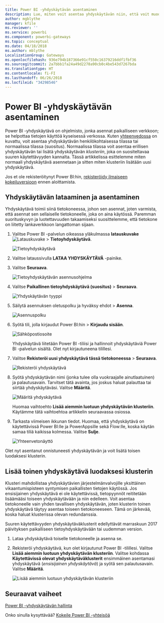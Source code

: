 ```yaml
---
title: Power BI -yhdyskäytävän asentaminen
description: Lue, miten voit asentaa yhdyskäytävän niin, että voit muodostaa yhteyden paikallisiin tietoihin Power BI:ssä.
author: mgblythe
manager: kfile
ms.reviewer: ''
ms.service: powerbi
ms.component: powerbi-gateways
ms.topic: conceptual
ms.date: 04/18/2018
ms.author: mblythe
LocalizationGroup: Gateways
ms.openlocfilehash: 936e794b187366e91cf550c16379216ddf1fbf36
ms.sourcegitcommit: 2a7bbb1fa24a49d2278a90cb0c4be543d7267bda
ms.translationtype: HT
ms.contentlocale: fi-FI
ms.lasthandoff: 06/26/2018
ms.locfileid: "34298546"
---
```

# <a name="install-a-gateway-for-power-bi"></a>Power BI -yhdyskäytävän asentaminen

Power BI -yhdyskäytävä on ohjelmisto, jonka asennat paikalliseen verkkoon; se helpottaa tietojen käyttöä kyseisessä verkossa. Kuten [yhteenvedossa](service-gateway-getting-started.md) on kuvattu, voit asentaa yhdyskäytävän henkilökohtaisessa tilassa tai normaalissa tilassa (suositus). Normaalissa tilassa voit asentaa erillisen yhdyskäytävän tai lisätä yhdyskäytävän *klusteriin*, joka on suositeltavaa suuren käytettävyyden kannalta. Tässä artikkelissa esittelemme miten normaali yhdyskäytävä asennetaan ja sitten miten klusteriin lisätään uusi yhdyskäytävä.

Jos et ole rekisteröitynyt Power BI:hin, [rekisteröidy ilmaiseen kokeiluversioon](https://app.powerbi.com/signupredirect?pbi_source=web) ennen aloittamista.


## <a name="download-and-install-a-gateway"></a>Yhdyskäytävän lataaminen ja asentaminen

Yhdyskäytävä toimii siinä tietokoneessa, johon sen asennat, joten varmista, että asennat sen sellaiselle tietokoneelle, joka on aina käytössä. Paremman suorituskyvyn ja luotettavuuden takaamiseksi suosittelemme, että tietokone on liitetty lankaverkkoon langattoman sijaan.

1. Valitse Power BI -palvelun oikeassa yläkulmassa **latauskuvake**![Latauskuvake](media/service-gateway-install/icon-download.png) > **Tietoyhdyskäytävä**.

    ![Tietoyhdyskäytävä](media/service-gateway-install/data-gateway.png)

2. Valitse lataussivulla **LATAA YHDYSKÄYTÄVÄ** -painike.

3. Valitse **Seuraava**.     

    ![Tietoyhdyskäytävän asennusohjelma](media/service-gateway-install/gateway-installer.png)

4. Valitse **Paikallinen tietoyhdyskäytävä (suositus)** > **Seuraava**.

    ![Yhdyskäytävän tyyppi](media/service-gateway-install/gateway-type.png)

5. Säilytä asennuksen oletuspolku ja hyväksy ehdot > **Asenna**.

    ![Asennuspolku](media/service-gateway-install/install-path.png)

6. Syötä tili, jolla kirjaudut Power BI:hin > **Kirjaudu sisään**.

    ![Sähköpostiosoite](media/service-gateway-install/email-address.png)

    Yhdyskäytävä liitetään Power BI -tiliisi ja hallinnoit yhdyskäytäviä Power BI -palvelun sisältä. Olet nyt kirjautuneena tilillesi.

7. Valitse **Rekisteröi uusi yhdyskäytävä tässä tietokoneessa** > **Seuraava**.

    ![Rekisteröi yhdyskäytävä](media/service-gateway-install/register-gateway.png)

8. Syötä yhdyskäytävän nimi (jonka tulee olla vuokraajalle ainutlaatuinen) ja palautusavain. Tarvitset tätä avainta, jos joskus haluat palauttaa tai siirtää yhdyskäytäväsi. Valitse **Määritä**.

    ![Määritä yhdyskäytävä](media/service-gateway-install/configure-gateway.png)

    Huomaa vaihtoehto **Lisää aiemmin luotuun yhdyskäytävän klusteriin**. Käytämme tätä vaihtoehtoa artikkelin seuraavassa osiossa.

9. Tarkasta viimeisen ikkunan tiedot. Huomaa, että yhdyskäytävä on käytettävissä Power BI:lle ja PowerAppsille sekä Flow:lle, koska käytän samaa tiliä kaikissa kolmessa. Valitse **Sulje**.

    ![Yhteenvetonäyttö](media/service-gateway-install/summary-screen.png)

Olet nyt asentanut onnistuneesti yhdyskäytävän ja voit lisätä toisen luodaksesi klusterin.


## <a name="add-another-gateway-to-create-a-cluster"></a>Lisää toinen yhdyskäytävä luodaksesi klusterin

Klusteri mahdollistaa yhdyskäytävien järjestelmänvalvojille yksittäinen vikaantumispisteen syntymisen paikallisten tietojen käytössä. Jos ensisijainen yhdyskäytävä ei ole käytettävissä, tietopyynnöt reititetään lisäämääsi toiseen yhdyskäytävään ja niin edelleen. Voit asentaa tietokoneelle vain yhden tavallisen yhdyskäytävän, joten klusterin toinen yhdyskäytävä täytyy asentaa toiseen tietokoneeseen. Tämä on järkevää, koska haluat klusterissa olevan redundanssia.

Suuren käytettävyyden yhdyskäytäväklusterit edellyttävät marraskuun 2017 päivityksen paikalliseen tietoyhdyskäytävään tai uudemman version.

1. Lataa yhdyskäytävä toiselle tietokoneelle ja asenna se.

2. Rekisteröi yhdyskäytävä, kun olet kirjautunut Power BI -tilillesi. Valitse **Lisää aiemmin luotuun yhdyskäytävän klusteriin**. Valitse kohdassa **Käytettävissä olevat yhdyskäytäväklusterit** ensimmäinen asentamasi yhdyskäytävä (*ensisijainen yhdyskäytävä*) ja syötä sen palautusavain. Valitse **Määritä**.

    ![Lisää aiemmin luotuun yhdyskäytävän klusteriin](media/service-gateway-install/add-cluster.png)


## <a name="next-steps"></a>Seuraavat vaiheet

[Power BI -yhdyskäytävän hallinta](service-gateway-manage.md)

Onko sinulla kysyttävää? [Kokeile Power BI -yhteisöä](http://community.powerbi.com/)